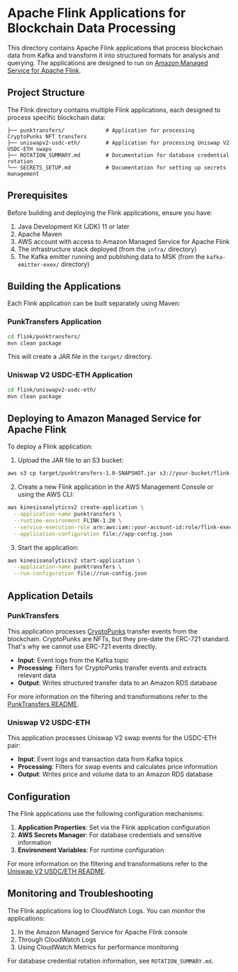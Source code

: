 # Apache Flink Applications for Blockchain Data Processing

This directory contains Apache Flink applications that process blockchain data from Kafka and transform it into structured formats for analysis and querying. The applications are designed to run on [Amazon Managed Service for Apache Flink](https://aws.amazon.com/managed-service-apache-flink/).

## Project Structure

The Flink directory contains multiple Flink applications, each designed to process specific blockchain data:

```
├── punktransfers/             # Application for processing CryptoPunks NFT transfers
├── uniswapv2-usdc-eth/        # Application for processing Uniswap V2 USDC-ETH swaps
├── ROTATION_SUMMARY.md        # Documentation for database credential rotation
└── SECRETS_SETUP.md           # Documentation for setting up secrets management
```

## Prerequisites

Before building and deploying the Flink applications, ensure you have:

1. Java Development Kit (JDK) 11 or later
2. Apache Maven
3. AWS account with access to Amazon Managed Service for Apache Flink
4. The infrastructure stack deployed (from the `infra/` directory)
5. The Kafka emitter running and publishing data to MSK (from the `kafka-emitter-exex/` directory)

## Building the Applications

Each Flink application can be built separately using Maven:

### PunkTransfers Application

```bash
cd flink/punktransfers/
mvn clean package
```

This will create a JAR file in the `target/` directory.

### Uniswap V2 USDC-ETH Application

```bash
cd flink/uniswapv2-usdc-eth/
mvn clean package
```

## Deploying to Amazon Managed Service for Apache Flink

To deploy a Flink application:

1. Upload the JAR file to an S3 bucket:

```bash
aws s3 cp target/punktransfers-1.0-SNAPSHOT.jar s3://your-bucket/flink-apps/
```

2. Create a new Flink application in the AWS Management Console or using the AWS CLI:

```bash
aws kinesisanalyticsv2 create-application \
  --application-name punktransfers \
  --runtime-environment FLINK-1.20 \
  --service-execution-role arn:aws:iam::your-account-id:role/flink-execution-role \
  --application-configuration file://app-config.json
```

3. Start the application:

```bash
aws kinesisanalyticsv2 start-application \
  --application-name punktransfers \
  --run-configuration file://run-config.json
```

## Application Details

### PunkTransfers

This application processes [CryptoPunks](https://cryptopunks.app/) transfer events from the blockchain. CryptoPunks are NFTs, but they pre-date the ERC-721 standard. That's why we cannot use ERC-721 events directly.

- **Input**: Event logs from the Kafka topic
- **Processing**: Filters for CryptoPunks transfer events and extracts relevant data
- **Output**: Writes structured transfer data to an Amazon RDS database

For more information on the filtering and transformations refer to the [PunkTransfers README](./punktransfers/README.md).

### Uniswap V2 USDC-ETH

This application processes Uniswap V2 swap events for the USDC-ETH pair:

- **Input**: Event logs and transaction data from Kafka topics
- **Processing**: Filters for swap events and calculates price information
- **Output**: Writes price and volume data to an Amazon RDS database

## Configuration

The Flink applications use the following configuration mechanisms:

1. **Application Properties**: Set via the Flink application configuration
2. **AWS Secrets Manager**: For database credentials and sensitive information
3. **Environment Variables**: For runtime configuration

For more information on the filtering and transformations refer to the [Uniswap V2 USDC/ETH README](./uniswapv2-usdc-eth/README.md).


## Monitoring and Troubleshooting

The Flink applications log to CloudWatch Logs. You can monitor the applications:

1. In the Amazon Managed Service for Apache Flink console
2. Through CloudWatch Logs
3. Using CloudWatch Metrics for performance monitoring

For database credential rotation information, see `ROTATION_SUMMARY.md`.
